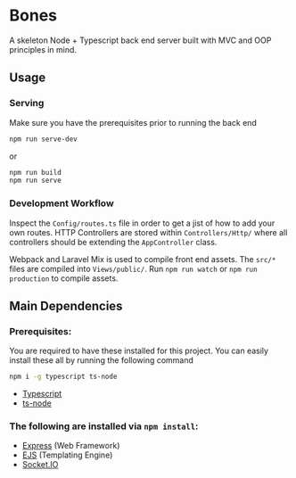 # Bones

A skeleton Node + Typescript back end server built with MVC and OOP principles in mind.

## Usage

### Serving

Make sure you have the prerequisites prior to running the back end

```sh
npm run serve-dev
```

or
```sh
npm run build
npm run serve
```

### Development Workflow

Inspect the `Config/routes.ts` file in order to get a jist of how to add your own routes.  HTTP Controllers are stored within `Controllers/Http/` where all controllers should be extending the `AppController` class.

Webpack and Laravel Mix is used to compile front end assets.  The `src/*` files are compiled into `Views/public/`.  Run `npm run watch` or `npm run production` to compile assets.

## Main Dependencies 

### Prerequisites:

You are required to have these installed for this project.  You can easily install these all by running the following command

```sh
npm i -g typescript ts-node
```

 - [Typescript](https://www.typescriptlang.org/)
 - [ts-node](https://www.npmjs.com/package/ts-node)

### The following are installed via `npm install`:

- [Express](https://expressjs.com/) (Web Framework)
- [EJS](http://ejs.co/) (Templating Engine)
- [Socket.IO](https://socket.io/)
